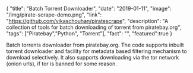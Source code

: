 {
  "title": "Batch Torrent Downloader",
  "date": "2019-01-11",
  "image": "/img/pirate-scrape-demo.png",
  "link": "https://github.com/vikaschouhan/piratescrape",
  "description": "A collection of tools for batch downloading of torrent from piratebay.org",
  "tags": ["Piratebay","Python", "Torrent"],
  "fact": "",
  "featured":true
}

Batch torrents downloader from piratebay.org. The code supports inbuilt torrent downloader and facility for metadata based filtering mechanism to download selectively. It also supports downloading via the tor network (onion urls), if tor is banned for some reason.
